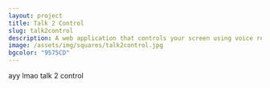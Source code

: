 ```yaml
---
layout: project
title: Talk 2 Control
slug: talk2control
description: A web application that controls your screen using voice recognition!
image: /assets/img/squares/talk2control.jpg
bgcolor: "9575CD"
---
```


ayy lmao talk 2 control
